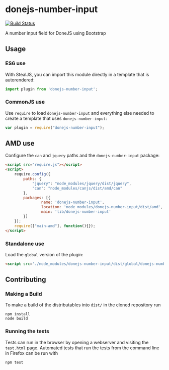 # donejs-number-input

[![Build Status](https://travis-ci.org/donejs/donejs-number-input.png?branch=master)](https://travis-ci.org/donejs/donejs-number-input)

A number input field for DoneJS using Bootstrap

## Usage

### ES6 use

With StealJS, you can import this module directly in a template that is autorendered:

```js
import plugin from 'donejs-number-input';
```

### CommonJS use

Use `require` to load `donejs-number-input` and everything else
needed to create a template that uses `donejs-number-input`:

```js
var plugin = require("donejs-number-input");
```

## AMD use

Configure the `can` and `jquery` paths and the `donejs-number-input` package:

```html
<script src="require.js"></script>
<script>
	require.config({
	    paths: {
	        "jquery": "node_modules/jquery/dist/jquery",
	        "can": "node_modules/canjs/dist/amd/can"
	    },
	    packages: [{
		    	name: 'donejs-number-input',
		    	location: 'node_modules/donejs-number-input/dist/amd',
		    	main: 'lib/donejs-number-input'
	    }]
	});
	require(["main-amd"], function(){});
</script>
```

### Standalone use

Load the `global` version of the plugin:

```html
<script src='./node_modules/donejs-number-input/dist/global/donejs-number-input.js'></script>
```

## Contributing

### Making a Build

To make a build of the distributables into `dist/` in the cloned repository run

```
npm install
node build
```

### Running the tests

Tests can run in the browser by opening a webserver and visiting the `test.html` page.
Automated tests that run the tests from the command line in Firefox can be run with

```
npm test
```
